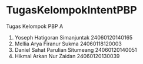 # TugasKelompokIntentPBP
Tugas Kelompok PBP A

1. Yoseph Hatigoran Simanjuntak 24060120140165
2. Mellia Arya Firanur Sukma 24060118120003
3. Daniel Sahat Parulian Situmeang 24060120140051 
4. Hikmal Arkan Nur Zaidan 24060120130039
